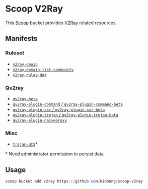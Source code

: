 # Scoop V2Ray

This [Scoop](https://scoop-docs.now.sh/) bucket provides [V2Ray](https://v2ray.com/) related resources.

## Manifests

### Ruleset

- [`v2ray-geoip`](https://github.com/v2ray/geoip)
- [`v2ray-domain-list-community`](https://github.com/v2ray/domain-list-community)
- [`v2ray-rules-dat`](https://github.com/Loyalsoldier/v2ray-rules-dat)

### Qv2ray

- [`qv2ray-beta`](https://github.com/Qv2ray/Qv2ray)
- [`qv2ray-plugin-command` / `qv2ray-plugin-command-beta`](https://github.com/Qv2ray/QvPlugin-Command)
- [`qv2ray-plugin-ssr` / `qv2ray-plugin-ssr-beta`](https://github.com/Qv2ray/QvPlugin-SSR)
- [`qv2ray-plugin-trojan` / `qv2ray-plugin-trojan-beta`](https://github.com/Qv2ray/QvPlugin-Trojan)
- [`qv2ray-plugin-naiveproxy`](https://github.com/Qv2ray/QvPlugin-NaiveProxy)

### Misc

- [`trojan-qt5`](https://github.com/Trojan-Qt5/Trojan-Qt5)*

\* Need administrator permission to persist data

## Usage

```powershell
scoop bucket add v2ray https://github.com/kidonng/scoop-v2ray
```
